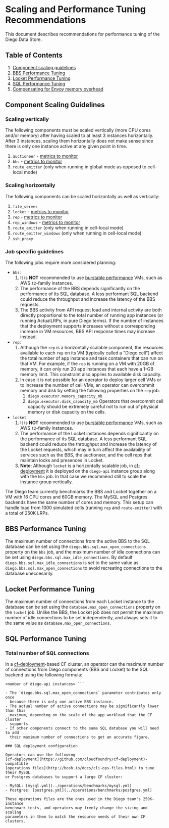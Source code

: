 # Scaling and Performance Tuning Recommendations

This document describes recommendations for performance tuning of the Diego
Data Store.


## Table of Contents

1. [Component scaling guidelines](#component-scaling-guidelines)
1. [BBS Performance Tuning](#bbs-tuning)
1. [Locket Performance Tuning](#locket-tuning)
1. [SQL Performance Tuning](#sql-performance-tuning)
1. [Compensating for Envoy memory overhead](#envoy-proxy-configuration.md)

## <a name="#component-scaling-guidelines"/> Component Scaling Guidelines

### Scaling vertically

The following components must be scaled vertically (more CPU cores and/or
memory) after having scaled to at least 3 instances horizontally. After 3
instances, scaling them horizontally does not make sense since there is only
one instance active at any given point in time.

1. `auctioneer` - [metrics to
   monitor](../jobs/auctioneer/templates/indicators.yml.erb)
1. `bbs` - [metrics to monitor](../jobs/bbs/templates/indicators.yml.erb)
1. `route_emitter` (only when running in global mode as opposed to cell-local
   mode)

### Scaling horizontally

The following components can be scaled horizontally as well as vertically:

1. `file_server`
1. `locket` - [metrics to monitor](../jobs/locket/templates/indicators.yml.erb)
1. `rep` - [metrics to monitor](../jobs/rep/templates/indicators.yml.erb)
1. `rep_windows` - [metrics to
   monitor](../jobs/rep_windows/templates/indicators.yml.erb)
1. `route_emitter` (only when running in cell-local mode)
1. `route_emitter_windows` (only when running in cell-local mode)
1. `ssh_proxy`

### Job specific guidelines

The following jobs require more considered planning:

- `bbs`:
  1. It is **NOT** recommended to use [burstable
  performance](https://aws.amazon.com/ec2/instance-types/) VMs, such as AWS
  `t2`-family instances.
  1. The performance of the BBS depends significantly on the performance of its
  SQL database. A less performant SQL backend could reduce the throughput and
  increase the latency of the BBS requests.
  1. The BBS activity from API request load and internal activity are both
  directly proportional to the total number of running app instances (or
  running ActualLRPs, in pure Diego terms). If the number of instances that the
  deployment supports increases without a corresponding increase in VM
  resources, BBS API response times may increase instead.
- `rep`:
  1. Although the `rep` is a horizontally scalable component, the resources
  available to each `rep` on its VM (typically called a "Diego cell") affect
  the total number of app instance and task containers that can run on that VM.
  For example, if the `rep` is running on a VM with 20GB of memory, it can only
  run 20 app instances that each have a 1-GB memory limit. This constraint also
  applies to available disk capacity.
  1. In case it is not possible for an operator to deploy larger cell VMs or to
  increase the number of cell VMs, an operator can overcommit memory and disk
  by setting the following properties on the `rep` job:
     1. `diego.executor.memory_capacity_mb`
     1. `diego.executor.disk_capacity_mb` Operators that overcommit cell
     capacity should be extremely careful not to run out of physical memory or
     disk capacity on the cells.
- `locket`:
  1. It is **NOT** recommended to use [burstable
  performance](https://aws.amazon.com/ec2/instance-types/) VMs, such as AWS
  `t2`-family instances.
  1. The performance of the Locket instances depends significantly on the
  performance of its SQL database. A less performant SQL backend could reduce
  the throughput and increase the latency of the Locket requests, which may in
  turn affect the availability of services such as the BBS, the auctioneer, and
  the cell reps that maintain locks and presences in Locket.
  1. **Note**: Although `locket` is a horizontally scalable job, in
  [cf-deployment](https://github.com/cloudfoundry/cf-deployment) it is deployed
  on the `diego-api` instance group along with the `bbs` job. In that case we
  recommend still to scale the instance group vertically.

The Diego team currently benchmarks the BBS and Locket together on a VM with 16
CPU cores and 60GB memory. The MySQL and Postgres backends have the same number
of cores and memory. This setup can handle load from 1000 simulated cells
(running `rep` and `route-emitter`) with a total of 250K LRPs.

## <a name="bbs-tuning"></a> BBS Performance Tuning

The maximum number of connections from the active BBS to the SQL database can
be set using the `diego.bbs.sql.max_open_connections` property on the `bbs`
job, and the maximum number of idle connections can be set using
`diego.bbs.sql.max_idle_connections`. By default
`diego.bbs.sql.max_idle_connections` is set to the same value as
`diego.bbs.sql.max_open_connections` to avoid recreating connections to the
database uneccesarily.

## <a name="locket-tuning"></a> Locket Performance Tuning

The maximum number of connections from each Locket instance to the database can
be set using the `database.max_open_connections` property on the `locket` job.
Unlike the BBS, the Locket job does not permit the maximum number of idle
connections to be set independently, and always sets it to the same value as
`database.max_open_connections`.

## <a name="sql-performance-tuning"></a> SQL Performance Tuning

### Total number of SQL connections

In a [cf-deployment](https://github.com/cloudfoundry/cf-deployment)-based CF
cluster, an operator can the maximum number of connections from Diego
components (BBS and Locket) to the SQL backend using the following formula:

``` <diego.bbs.sql.max_open_connections> + <database.max_open_connections> *
<number of diego-api instances> ```

- The `diego.bbs.sql.max_open_connections` parameter contributes only once
  because there is only one active BBS instance.
- The actual number of active connections may be significantly lower than this
  maximum, depending on the scale of the app workload that the CF cluster
  supports.
- If other components connect to the same SQL database you will need to add
  their maximum number of connections to get an accurate figure.

### SQL deployment configuration

Operators can use the following
[cf-deployment](https://github.com/cloudfoundry/cf-deployment)-compatible
[operations files](http://bosh.io/docs/cli-ops-files.html) to tune their MySQL
or Postgres databases to support a large CF cluster:

- MySQL: [mysql.yml](../operations/benchmarks/mysql.yml)
- Postgres: [postgres.yml](../operations/benchmarks/postgres.yml)

These operations files are the ones used in the Diego team's 250K-instance
benchmark tests, and operators may freely change the sizing and scaling
parameters in them to match the resource needs of their own CF clusters.
